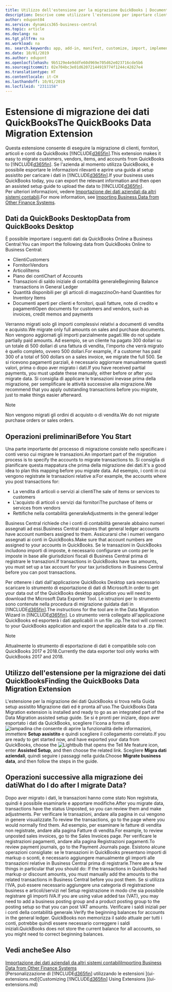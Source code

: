 ```yaml
---
title: Utilizzo dell'estensione per la migrazione QuickBooks | Documenti Microsoft
description: Descrive come utilizzare l'estensione per importare clienti, fornitori, articoli e conti da QuickBooks Desktop a Business Central.
author: edupont04
ms.service: dynamics365-business-central
ms.topic: article
ms.devlang: na
ms.tgt_pltfrm: na
ms.workload: na
ms. search.keywords: app, add-in, manifest, customize, import, implement
ms.date: 10/01/2019
ms.author: edupont
ms.openlocfilehash: 9b5129e4e9ddfe60d969e705d62e023716cde5b6
ms.sourcegitcommit: 02e704bc3e01d62072144919774f1244c42827e4
ms.translationtype: HT
ms.contentlocale: it-CH
ms.lasthandoff: 10/01/2019
ms.locfileid: "2311158"
---
```

# <a name="the-quickbooks-data-migration-extension"></a><span data-ttu-id="94146-103">Estensione di migrazione dei dati QuickBooks</span><span class="sxs-lookup"><span data-stu-id="94146-103">The QuickBooks Data Migration Extension</span></span>
<span data-ttu-id="94146-104">Questa estensione consente di eseguire la migrazione di clienti, fornitori, articoli e conti da QuickBooks [!INCLUDE[d365fin](includes/d365fin_md.md)].</span><span class="sxs-lookup"><span data-stu-id="94146-104">This extension makes it easy to migrate customers, vendors, items, and accounts from QuickBooks to [!INCLUDE[d365fin](includes/d365fin_md.md)].</span></span> <span data-ttu-id="94146-105">Se l'azienda al momento utilizza QuickBooks, è possibile esportare le informazioni rilevanti e aprire una guida al setup assistito per caricare i dati in [!INCLUDE[d365fin](includes/d365fin_md.md)].</span><span class="sxs-lookup"><span data-stu-id="94146-105">If your business uses QuickBooks today, you can export the relevant information and then open an assisted setup guide to upload the data to [!INCLUDE[d365fin](includes/d365fin_md.md)].</span></span>  
<span data-ttu-id="94146-106">Per ulteriori informazioni, vedere [Importazione dei dati aziendali da altri sistemi contabili](across-import-data-configuration-packages.md).</span><span class="sxs-lookup"><span data-stu-id="94146-106">For more information, see [Importing Business Data from Other Finance Systems](across-import-data-configuration-packages.md).</span></span>

## <a name="data-from-quickbooks-desktop"></a><span data-ttu-id="94146-107">Dati da QuickBooks Desktop</span><span class="sxs-lookup"><span data-stu-id="94146-107">Data from QuickBooks Desktop</span></span>
 
<span data-ttu-id="94146-108">È possibile importare i seguenti dati da QuickBooks Online a Business Central:</span><span class="sxs-lookup"><span data-stu-id="94146-108">You can import the following data from QuickBooks Online to Business Central:</span></span>

- <span data-ttu-id="94146-109">Clienti</span><span class="sxs-lookup"><span data-stu-id="94146-109">Customers</span></span>  
- <span data-ttu-id="94146-110">Fornitori</span><span class="sxs-lookup"><span data-stu-id="94146-110">Vendors</span></span>  
- <span data-ttu-id="94146-111">Articoli</span><span class="sxs-lookup"><span data-stu-id="94146-111">Items</span></span>  
- <span data-ttu-id="94146-112">Piano dei conti</span><span class="sxs-lookup"><span data-stu-id="94146-112">Chart of Accounts</span></span>  
- <span data-ttu-id="94146-113">Transazioni di saldo iniziale di contabilità generale</span><span class="sxs-lookup"><span data-stu-id="94146-113">Beginning Balance transactions in General Ledger</span></span>  
- <span data-ttu-id="94146-114">Quantità disponibili per gli articoli di magazzino</span><span class="sxs-lookup"><span data-stu-id="94146-114">On-hand Quantities for Inventory Items</span></span>  
- <span data-ttu-id="94146-115">Documenti aperti per clienti e fornitori, quali fatture, note di credito e pagamenti</span><span class="sxs-lookup"><span data-stu-id="94146-115">Open documents for customers and vendors, such as invoices, credit memos and payments</span></span>  

<span data-ttu-id="94146-116">Verranno migrati solo gli importi complessivi relativi a documenti di vendita e acquisto.</span><span class="sxs-lookup"><span data-stu-id="94146-116">We migrate only full amounts on sales and purchase documents.</span></span> <span data-ttu-id="94146-117">Non vengono aggiornati gli importi parzialmente pagati.</span><span class="sxs-lookup"><span data-stu-id="94146-117">We do not update partially paid amounts.</span></span> <span data-ttu-id="94146-118">Ad esempio, se un cliente ha pagato 300 dollari su un totale di 500 dollari di una fattura di vendita, l'importo che verrà migrato è quello completo, ovvero 500 dollari.</span><span class="sxs-lookup"><span data-stu-id="94146-118">For example, if a customer has paid 300 of a total of 500 dollars on a sales invoice, we migrate the full 500.</span></span> <span data-ttu-id="94146-119">Se si ricevono pagamenti parziali, è necessario aggiornare manualmente questi valori, prima o dopo aver migrato i dati.</span><span class="sxs-lookup"><span data-stu-id="94146-119">If you have received partial payments, you must update these manually, either before or after you migrate data.</span></span> <span data-ttu-id="94146-120">Si consiglia di applicare le transazioni inevase prima della migrazione, per semplificare le attività successive alla migrazione.</span><span class="sxs-lookup"><span data-stu-id="94146-120">We recommend that you apply outstanding transactions before you migrate, just to make things easier afterward.</span></span>

> [!NOTE]
> <span data-ttu-id="94146-121">Non vengono migrati gli ordini di acquisto o di vendita.</span><span class="sxs-lookup"><span data-stu-id="94146-121">We do not migrate purchase orders or sales orders.</span></span>

## <a name="before-you-start"></a><span data-ttu-id="94146-122">Operazioni preliminari</span><span class="sxs-lookup"><span data-stu-id="94146-122">Before You Start</span></span>
<span data-ttu-id="94146-123">Una parte importante del processo di migrazione consiste nello specificare i conti verso cui migrare le transazioni.</span><span class="sxs-lookup"><span data-stu-id="94146-123">An important part of the migration process is to specify the accounts to migrate transactions to.</span></span> <span data-ttu-id="94146-124">Si consiglia di pianificare questa mappatura che prima della migrazione dei dati.</span><span class="sxs-lookup"><span data-stu-id="94146-124">It's a good idea to plan this mapping before you migrate data.</span></span> <span data-ttu-id="94146-125">Ad esempio, i conti in cui vengono registrate le transazioni relative a:</span><span class="sxs-lookup"><span data-stu-id="94146-125">For example, the accounts where you post transactions for:</span></span>

- <span data-ttu-id="94146-126">La vendita di articoli o servizi ai clienti</span><span class="sxs-lookup"><span data-stu-id="94146-126">The sale of items or services to customers</span></span>  
- <span data-ttu-id="94146-127">L'acquisto di articoli o servizi dai fornitori</span><span class="sxs-lookup"><span data-stu-id="94146-127">The purchase of items or services from vendors</span></span>  
- <span data-ttu-id="94146-128">Rettifiche nella contabilità generale</span><span class="sxs-lookup"><span data-stu-id="94146-128">Adjustments in the general ledger</span></span>  

<span data-ttu-id="94146-129">Business Central richiede che i conti di contabilità generale abbaino numeri assegnati ad essi.</span><span class="sxs-lookup"><span data-stu-id="94146-129">Business Central requires that general ledger accounts have account numbers assigned to them.</span></span> <span data-ttu-id="94146-130">Assicurarsi che i numeri vengano assegnati ai conti in QuickBooks.</span><span class="sxs-lookup"><span data-stu-id="94146-130">Make sure that account numbers are assigned to your accounts in QuickBooks.</span></span>
<span data-ttu-id="94146-131">Se le transazioni in QuickBooks includono importi di imposte, è necessario configurare un conto per le imposte in base alle giurisdizioni fiscali di Business Central prima di registrare le transazioni.</span><span class="sxs-lookup"><span data-stu-id="94146-131">If transactions in QuickBooks have tax amounts, you must set up a tax account for your tax jurisdictions in Business Central before you can post transactions.</span></span>

<span data-ttu-id="94146-132">Per ottenere i dati dall'applicazione QuickBooks Desktop sarà necessario scaricare lo strumento di esportazione di dati di Microsoft.</span><span class="sxs-lookup"><span data-stu-id="94146-132">In order to get your data out of the QuickBooks desktop application you will need to download the Microsoft Data Exporter Tool.</span></span>  <span data-ttu-id="94146-133">Le istruzioni per lo strumento sono contenute nella procedura di migrazione guidata dati in [!INCLUDE[d365fin](includes/d365fin_md.md)].</span><span class="sxs-lookup"><span data-stu-id="94146-133">The instructions for the tool are in the Data Migration Wizard in [!INCLUDE[d365fin](includes/d365fin_md.md)].</span></span> <span data-ttu-id="94146-134">Lo strumento verrà collegato all'applicazione QuickBooks ed esporterà i dati applicabili in un file .zip.</span><span class="sxs-lookup"><span data-stu-id="94146-134">The tool will connect to your QuickBooks application and export the applicable data to a .zip file.</span></span>  

> [!NOTE]
> <span data-ttu-id="94146-135">Attualmente lo strumento di esportazione di dati è compatibile solo con QuickBooks 2017 e 2018.</span><span class="sxs-lookup"><span data-stu-id="94146-135">Currently the data exporter tool only works with QuickBooks 2017 and 2018.</span></span>

## <a name="finding-the-quickbooks-data-migration-extension"></a><span data-ttu-id="94146-136">Utilizzo dell'estensione per la migrazione dei dati QuickBooks</span><span class="sxs-lookup"><span data-stu-id="94146-136">Finding the QuickBooks Data Migration Extension</span></span>
<span data-ttu-id="94146-137">L'estensione per la migrazione dei dati QuickBooks si trova nella Guida setup assistito Migrazione dati ed è pronta all'uso.</span><span class="sxs-lookup"><span data-stu-id="94146-137">The QuickBooks Data Migration extension is installed and ready to go as an integrated part of the Data Migration assisted setup guide.</span></span> <span data-ttu-id="94146-138">Se si è pronti per iniziare, dopo aver esportato i dati da QuickBooks, scegliere l'icona a forma di ![lampadina che consente di aprire la funzionalità delle informazioni](media/ui-search/search_small.png "Informazioni sull'operazione che si desidera eseguire"), immettere **Setup assistito** e quindi scegliere il collegamento correlato.</span><span class="sxs-lookup"><span data-stu-id="94146-138">If you are ready to get started now, and have exported your data from QuickBooks, choose the ![Lightbulb that opens the Tell Me feature](media/ui-search/search_small.png "Tell me what you want to do") icon, enter **Assisted Setup**, and then choose the related link.</span></span> <span data-ttu-id="94146-139">Scegliere **Migra dati aziendali**, quindi seguire i passaggi nella guida.</span><span class="sxs-lookup"><span data-stu-id="94146-139">Choose **Migrate business data**, and then follow the steps in the guide.</span></span>  

## <a name="what-do-i-do-after-i-migrate-data"></a><span data-ttu-id="94146-140">Operazioni successive alla migrazione dei dati</span><span class="sxs-lookup"><span data-stu-id="94146-140">What do I do after I migrate Data?</span></span>
<span data-ttu-id="94146-141">Dopo aver migrato i dati, le transazioni hanno come stato Non registrata, quindi è possibile esaminarle e apportare modifiche.</span><span class="sxs-lookup"><span data-stu-id="94146-141">After you migrate data, transactions have the status Unposted, so you can review them and make adjustments.</span></span> <span data-ttu-id="94146-142">Per verificare le transazioni, andare alla pagina in cui vengono in genere visualizzate.</span><span class="sxs-lookup"><span data-stu-id="94146-142">To review the transactions, go to the page where you would normally find them.</span></span> <span data-ttu-id="94146-143">Ad esempio, per esaminare le fatture di vendita non registrate, andare alla pagina Fatture di vendita.</span><span class="sxs-lookup"><span data-stu-id="94146-143">For example, to review unposted sales invoices, go to the Sales Invoices page.</span></span> <span data-ttu-id="94146-144">Per verificare le registrazioni pagamenti, andare alla pagina Registrazioni pagamenti.</span><span class="sxs-lookup"><span data-stu-id="94146-144">To review payment journals, go to the Payment Journals page.</span></span>
<span data-ttu-id="94146-145">Esistono alcune operazioni consigliate: se le transazioni in QuickBooks presentano importi di markup o sconti, è necessario aggiungere manualmente gli importi alle transazioni relative in Business Central prima di registrarle.</span><span class="sxs-lookup"><span data-stu-id="94146-145">There are a few things in particular that you should do: If the transactions in QuickBooks had markup or discount amounts, you must manually add the amounts to the related transactions in Business Central before you post them.</span></span>
<span data-ttu-id="94146-146">Se si utilizza l'IVA, può essere necessario aggiungere una categoria di registrazione business e articoli/servizi nel Setup registrazione in modo che sia possibile registrare gli importi IVA.</span><span class="sxs-lookup"><span data-stu-id="94146-146">If you are using value added tax (VAT), you may need to add a business posting group and a product posting group to the posting setup so that you can post VAT amounts.</span></span>
<span data-ttu-id="94146-147">Verificare i saldi iniziali per i conti della contabilità generale.</span><span class="sxs-lookup"><span data-stu-id="94146-147">Verify the beginning balances for accounts in the general ledger.</span></span> <span data-ttu-id="94146-148">QuickBooks non memorizza il saldo attuale per tutti i conti, potrebbe quindi essere necessario correggere i saldi iniziali.</span><span class="sxs-lookup"><span data-stu-id="94146-148">QuickBooks does not store the current balance for all accounts, so you might need to correct beginning balances.</span></span>

## <a name="see-also"></a><span data-ttu-id="94146-149">Vedi anche</span><span class="sxs-lookup"><span data-stu-id="94146-149">See Also</span></span>
[<span data-ttu-id="94146-150">Importazione dei dati aziendali da altri sistemi contabili</span><span class="sxs-lookup"><span data-stu-id="94146-150">Importing Business Data from Other Finance Systems</span></span>](across-import-data-configuration-packages.md)  
<span data-ttu-id="94146-151">[Personalizzazione di [!INCLUDE[d365fin](includes/d365fin_md.md)] utilizzando le estensioni ](ui-extensions.md)</span><span class="sxs-lookup"><span data-stu-id="94146-151">[Customizing [!INCLUDE[d365fin](includes/d365fin_md.md)] Using Extensions ](ui-extensions.md)</span></span>  
